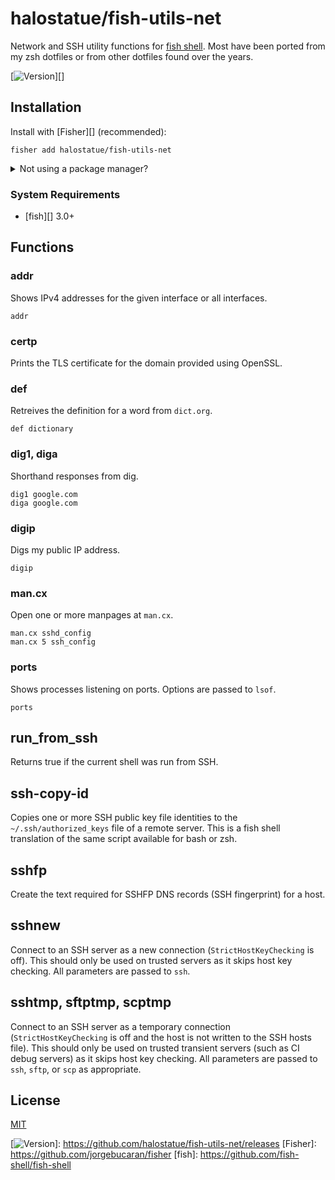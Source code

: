 # halostatue/fish-utils-net

Network and SSH utility functions for [fish shell][]. Most have been ported
from my zsh dotfiles or from other dotfiles found over the years.

[![Version][]][]

## Installation

Install with [Fisher][] (recommended):

```fish
fisher add halostatue/fish-utils-net
```

<details>
<summary>Not using a package manager?</summary>

---

Copy `functions/*.fish` to your fish configuration directory preserving the
directory structure.
</details>

### System Requirements

- [fish][] 3.0+

## Functions

### addr

Shows IPv4 addresses for the given interface or all interfaces.

```fish
addr
```

### certp

Prints the TLS certificate for the domain provided using OpenSSL.

### def

Retreives the definition for a word from `dict.org`.

```fish
def dictionary
```

### dig1, diga

Shorthand responses from dig.

```fish
dig1 google.com
diga google.com
```

### digip

Digs my public IP address.

```fish
digip
```

### man.cx

Open one or more manpages at `man.cx`.

```fish
man.cx sshd_config
man.cx 5 ssh_config
```

### ports

Shows processes listening on ports. Options are passed to `lsof`.

```fish
ports
```

## run_from_ssh

Returns true if the current shell was run from SSH.

## ssh-copy-id

Copies one or more SSH public key file identities to the
`~/.ssh/authorized_keys` file of a remote server. This is a fish shell
translation of the same script available for bash or zsh.

## sshfp

Create the text required for SSHFP DNS records (SSH fingerprint) for a host.

## sshnew

Connect to an SSH server as a new connection (`StrictHostKeyChecking` is
off). This should only be used on trusted servers as it skips host key
checking. All parameters are passed to `ssh`.

## sshtmp, sftptmp, scptmp

Connect to an SSH server as a temporary connection (`StrictHostKeyChecking`
is off and the host is not written to the SSH hosts file). This should only
be used on trusted transient servers (such as CI debug servers) as it skips
host key checking. All parameters are passed to `ssh`, `sftp`, or `scp` as
appropriate.

## License

[MIT](LICENCE.md)

[fish shell]: https://fishshell.com "friendly interactive shell"
[Version]: https://img.shields.io/github/tag/halostatue/fish-utils-net.svg?label=Version
[![Version][]]: https://github.com/halostatue/fish-utils-net/releases
[Fisher]: https://github.com/jorgebucaran/fisher
[fish]: https://github.com/fish-shell/fish-shell
